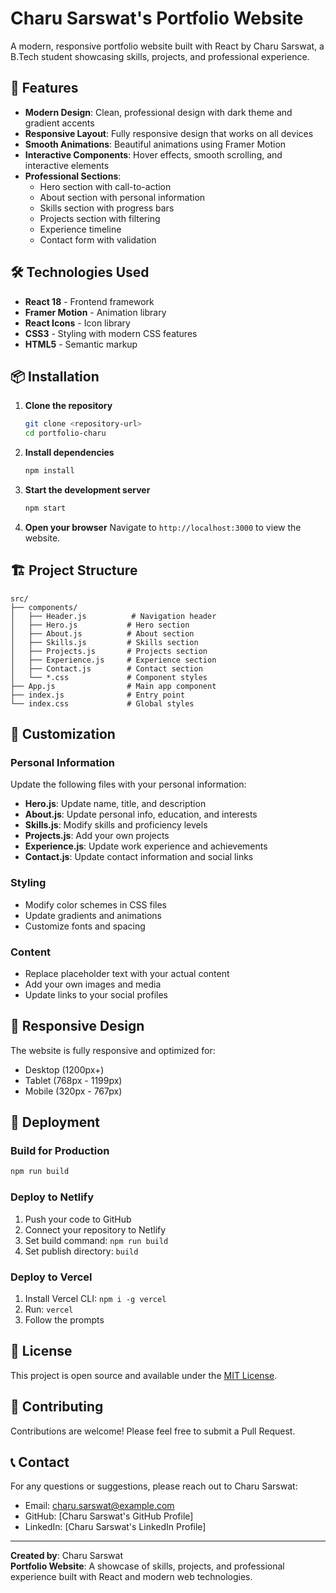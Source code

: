 # Charu Sarswat's Portfolio Website

A modern, responsive portfolio website built with React by Charu Sarswat, a B.Tech student showcasing skills, projects, and professional experience.

## 🚀 Features

- **Modern Design**: Clean, professional design with dark theme and gradient accents
- **Responsive Layout**: Fully responsive design that works on all devices
- **Smooth Animations**: Beautiful animations using Framer Motion
- **Interactive Components**: Hover effects, smooth scrolling, and interactive elements
- **Professional Sections**:
  - Hero section with call-to-action
  - About section with personal information
  - Skills section with progress bars
  - Projects section with filtering
  - Experience timeline
  - Contact form with validation

## 🛠️ Technologies Used

- **React 18** - Frontend framework
- **Framer Motion** - Animation library
- **React Icons** - Icon library
- **CSS3** - Styling with modern CSS features
- **HTML5** - Semantic markup

## 📦 Installation

1. **Clone the repository**
   ```bash
   git clone <repository-url>
   cd portfolio-charu
   ```

2. **Install dependencies**
   ```bash
   npm install
   ```

3. **Start the development server**
   ```bash
   npm start
   ```

4. **Open your browser**
   Navigate to `http://localhost:3000` to view the website.

## 🏗️ Project Structure

```
src/
├── components/
│   ├── Header.js          # Navigation header
│   ├── Hero.js           # Hero section
│   ├── About.js          # About section
│   ├── Skills.js         # Skills section
│   ├── Projects.js       # Projects section
│   ├── Experience.js     # Experience section
│   ├── Contact.js        # Contact section
│   └── *.css             # Component styles
├── App.js                # Main app component
├── index.js              # Entry point
└── index.css             # Global styles
```

## 🎨 Customization

### Personal Information
Update the following files with your personal information:

- **Hero.js**: Update name, title, and description
- **About.js**: Update personal info, education, and interests
- **Skills.js**: Modify skills and proficiency levels
- **Projects.js**: Add your own projects
- **Experience.js**: Update work experience and achievements
- **Contact.js**: Update contact information and social links

### Styling
- Modify color schemes in CSS files
- Update gradients and animations
- Customize fonts and spacing

### Content
- Replace placeholder text with your actual content
- Add your own images and media
- Update links to your social profiles

## 📱 Responsive Design

The website is fully responsive and optimized for:
- Desktop (1200px+)
- Tablet (768px - 1199px)
- Mobile (320px - 767px)

## 🚀 Deployment

### Build for Production
```bash
npm run build
```

### Deploy to Netlify
1. Push your code to GitHub
2. Connect your repository to Netlify
3. Set build command: `npm run build`
4. Set publish directory: `build`

### Deploy to Vercel
1. Install Vercel CLI: `npm i -g vercel`
2. Run: `vercel`
3. Follow the prompts

## 📄 License

This project is open source and available under the [MIT License](LICENSE).

## 🤝 Contributing

Contributions are welcome! Please feel free to submit a Pull Request.

## 📞 Contact

For any questions or suggestions, please reach out to Charu Sarswat:
- Email: charu.sarswat@example.com
- GitHub: [Charu Sarswat's GitHub Profile]
- LinkedIn: [Charu Sarswat's LinkedIn Profile]

---

**Created by**: Charu Sarswat  
**Portfolio Website**: A showcase of skills, projects, and professional experience built with React and modern web technologies.
